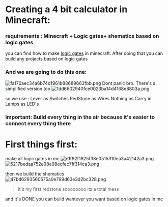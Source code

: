 # Creating a 4 bit calculator in Minecraft:
### requirements : Minecraft + Logic gates+ shematics based on logic gates
you can find how to make [logic gates](https://www.minecraft101.net/redstone/redstone-logic.html) in minecraft.
After doing that you can build any projects based on logic gates

### And we are going to do this one:
![fa170aec34a6b74d1961b88689663fbb.png](:/2d1910a03c904e6f8d177fab706ca80d)
Dont panic bro.
There's a simplified version too
![1dd6602940fce0023ba14d4168e8803a.png](:/a8352a5f815447c89f246e30b595dede)

so we use :
Lever as Switches 
RedStone as Wires
Nothing as Carry in 
Lamps as LED's

### **Important**: Build every thing in the air because it's easier to connect every thing there

# First things first:
make all logic gates in mc
![e1f82f1825f38e0515310ea3a42142a3.png](:/28dff045a7fc4c4393b60d5132b9b6eb)
![5217bedaa752e98e98ecfec7ff314ca3.png](:/0fd23c7013ba491c85da083494f336b4)

then we build the shematics
![47bd6293560575a0e799d63e3d2bc328.png](:/91b852c19bf845278173f5a28075d0f5)
> it's my first redstone soooooooo its a total mess

and It's DONE
you can build wahtever you want based on logic gates in mc

